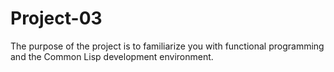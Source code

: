 # Project-03
The purpose of the project is to familiarize you with functional programming and the Common Lisp development environment.
